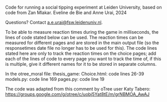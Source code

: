 Code for running a social tipping experiment at Leiden University,  based on code from Zan Mlakar.
Eveline de Bie and Anne Urai, 2024

Questions? Contact a.e.urai@fsw.leidenuniv.nl.


To be able to measure reaction times during the game in milliseconds, the lines of code stated below can be used. The reaction times can be measured for different pages and are stored in the main output file (so the responsetimes date file no longer has to be used for this). The code lines stated here are only to track the reaction times on the choice pages; add each of the lines of code to every page you want to track the time of, if this is multiple, give it different names for it to be stored in separate columns.

In the otree_moral file:
thesis_game:
  Choice.html: code lines 26-39
  models.py: code line 169
  pages.py: code line 19

 
The code was adapted from this comment by oTree user Katy Tabero: https://groups.google.com/g/otree/c/uobj5Yat8tE/m/grNBMOA_AwAJ
